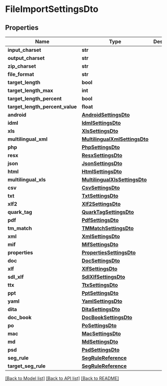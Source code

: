 # FileImportSettingsDto

## Properties
Name | Type | Description | Notes
------------ | ------------- | ------------- | -------------
**input_charset** | **str** |  | [optional] 
**output_charset** | **str** |  | [optional] 
**zip_charset** | **str** |  | [optional] 
**file_format** | **str** |  | [optional] 
**target_length** | **bool** |  | [optional] 
**target_length_max** | **int** |  | [optional] 
**target_length_percent** | **bool** |  | [optional] 
**target_length_percent_value** | **float** |  | [optional] 
**android** | [**AndroidSettingsDto**](AndroidSettingsDto.md) |  | [optional] 
**idml** | [**IdmlSettingsDto**](IdmlSettingsDto.md) |  | [optional] 
**xls** | [**XlsSettingsDto**](XlsSettingsDto.md) |  | [optional] 
**multilingual_xml** | [**MultilingualXmlSettingsDto**](MultilingualXmlSettingsDto.md) |  | [optional] 
**php** | [**PhpSettingsDto**](PhpSettingsDto.md) |  | [optional] 
**resx** | [**ResxSettingsDto**](ResxSettingsDto.md) |  | [optional] 
**json** | [**JsonSettingsDto**](JsonSettingsDto.md) |  | [optional] 
**html** | [**HtmlSettingsDto**](HtmlSettingsDto.md) |  | [optional] 
**multilingual_xls** | [**MultilingualXlsSettingsDto**](MultilingualXlsSettingsDto.md) |  | [optional] 
**csv** | [**CsvSettingsDto**](CsvSettingsDto.md) |  | [optional] 
**txt** | [**TxtSettingsDto**](TxtSettingsDto.md) |  | [optional] 
**xlf2** | [**Xlf2SettingsDto**](Xlf2SettingsDto.md) |  | [optional] 
**quark_tag** | [**QuarkTagSettingsDto**](QuarkTagSettingsDto.md) |  | [optional] 
**pdf** | [**PdfSettingsDto**](PdfSettingsDto.md) |  | [optional] 
**tm_match** | [**TMMatchSettingsDto**](TMMatchSettingsDto.md) |  | [optional] 
**xml** | [**XmlSettingsDto**](XmlSettingsDto.md) |  | [optional] 
**mif** | [**MifSettingsDto**](MifSettingsDto.md) |  | [optional] 
**properties** | [**PropertiesSettingsDto**](PropertiesSettingsDto.md) |  | [optional] 
**doc** | [**DocSettingsDto**](DocSettingsDto.md) |  | [optional] 
**xlf** | [**XlfSettingsDto**](XlfSettingsDto.md) |  | [optional] 
**sdl_xlf** | [**SdlXlfSettingsDto**](SdlXlfSettingsDto.md) |  | [optional] 
**ttx** | [**TtxSettingsDto**](TtxSettingsDto.md) |  | [optional] 
**ppt** | [**PptSettingsDto**](PptSettingsDto.md) |  | [optional] 
**yaml** | [**YamlSettingsDto**](YamlSettingsDto.md) |  | [optional] 
**dita** | [**DitaSettingsDto**](DitaSettingsDto.md) |  | [optional] 
**doc_book** | [**DocBookSettingsDto**](DocBookSettingsDto.md) |  | [optional] 
**po** | [**PoSettingsDto**](PoSettingsDto.md) |  | [optional] 
**mac** | [**MacSettingsDto**](MacSettingsDto.md) |  | [optional] 
**md** | [**MdSettingsDto**](MdSettingsDto.md) |  | [optional] 
**psd** | [**PsdSettingsDto**](PsdSettingsDto.md) |  | [optional] 
**seg_rule** | [**SegRuleReference**](SegRuleReference.md) |  | [optional] 
**target_seg_rule** | [**SegRuleReference**](SegRuleReference.md) |  | [optional] 

[[Back to Model list]](../README.md#documentation-for-models) [[Back to API list]](../README.md#documentation-for-api-endpoints) [[Back to README]](../README.md)


